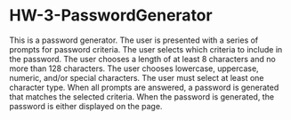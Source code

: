 # HW-3-PasswordGenerator
This is a password generator. 
The user is presented with a series of prompts for password criteria.
The user selects which criteria to include in the password.
The user chooses a length of at least 8 characters and no more than 128 characters.
The user chooses lowercase, uppercase, numeric, and/or special characters.
The user must select at least one character type.
When all prompts are answered, a password is generated that matches the selected criteria.
When the password is generated, the password is either displayed  on the page.
